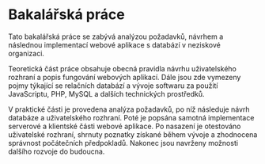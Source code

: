 # Bakalářská práce

Tato bakalářská práce se zabývá analýzou požadavků, návrhem a následnou implementací webové aplikace s databází v neziskové organizaci.

Teoretická část práce obsahuje obecná pravidla návrhu uživatelského rozhraní a popis fungování webových aplikací. Dále jsou zde vymezeny pojmy týkající se relačních databází a vývoje softwaru za použití JavaScriptu, PHP, MySQL a dalších technických prostředků.

V praktické části je provedena analýza požadavků, po níž následuje návrh databáze a uživatelského rozhraní. Poté je popsána samotná implementace serverové a klientské části webové aplikace. Po nasazení je otestováno uživatelské rozhraní, shrnuty poznatky získané během vývoje a zhodnocena správnost počátečních předpokladů. Nakonec jsou navrženy možnosti dalšího rozvoje do budoucna.
